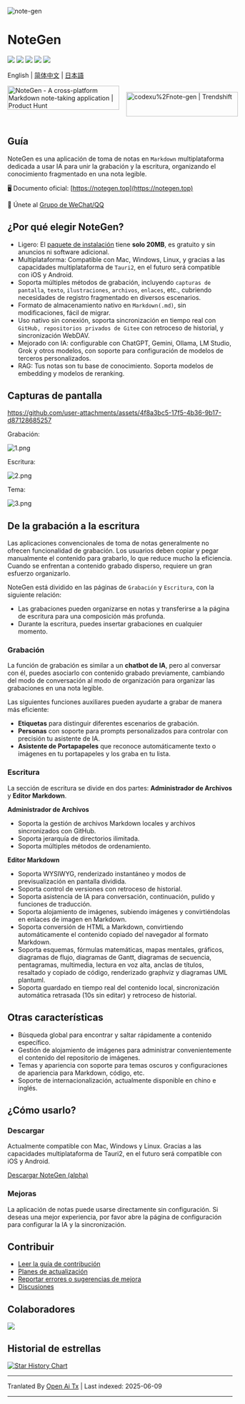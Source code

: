 ![note-gen](https://socialify.git.ci/codexu/note-gen/image?custom_description=Cross-Platform+%7C+LLM+%7C+Markdown+%7C++Recording++%26+Writing&description=1&font=Raleway&forks=1&issues=1&logo=https%3A%2F%2Fcamo.githubusercontent.com%2Fbe4a3a39f8724658ad5bc549d63f0454ad4ca98564c73b7b0778704ca5212509%2F68747470733a2f2f73322e6c6f6c692e6e65742f323032352f30352f32362f594d4e67784b5644724238345a74572e706e67&name=1&owner=1&pattern=Circuit+Board&stargazers=1&theme=Light)

# NoteGen

![](https://github.com/codexu/note-gen/actions/workflows/release.yml/badge.svg?branch=release)
![](https://img.shields.io/github/v/release/codexu/note-gen)
![](https://img.shields.io/badge/version-alpha-orange)
![](https://img.shields.io/github/downloads/codexu/note-gen/total)
![](https://img.shields.io/github/commit-activity/m/codexu/note-gen)

English | [简体中文](.github/README.zh.md) | [日本語](.github/README.ja.md)

<div style="display: flex; gap: 1rem;">
  <a href="https://www.producthunt.com/products/notegen-2?embed=true&utm_source=badge-featured&utm_medium=badge&utm_source=badge-notegen&#0045;2" target="_blank"><img src="https://api.producthunt.com/widgets/embed-image/v1/featured.svg?post_id=956348&theme=light&t=1749194675492" alt="NoteGen - A&#0032;cross&#0045;platform&#0032;Markdown&#0032;note&#0045;taking&#0032;application | Product Hunt" style="width: 250px; height: 54px;" width="250" height="54" /></a>

  <a href="https://trendshift.io/repositories/12784" target="_blank"><img src="https://trendshift.io/api/badge/repositories/12784" alt="codexu%2Fnote-gen | Trendshift" style="width: 250px; height: 55px;" width="250" height="55"/></a>
</div>

## Guía

NoteGen es una aplicación de toma de notas en `Markdown` multiplataforma dedicada a usar IA para unir la grabación y la escritura, organizando el conocimiento fragmentado en una nota legible.

🖥️ Documento oficial: [https://notegen.top](https://notegen.top)

💬 Únete al [Grupo de WeChat/QQ](https://github.com/codexu/note-gen/discussions/110)

## ¿Por qué elegir NoteGen?

- Ligero: El [paquete de instalación](https://github.com/codexu/note-gen/releases) tiene **solo 20MB**, es gratuito y sin anuncios ni software adicional.
- Multiplataforma: Compatible con Mac, Windows, Linux, y gracias a las capacidades multiplataforma de `Tauri2`, en el futuro será compatible con iOS y Android.
- Soporta múltiples métodos de grabación, incluyendo `capturas de pantalla`, `texto`, `ilustraciones`, `archivos`, `enlaces`, etc., cubriendo necesidades de registro fragmentado en diversos escenarios.
- Formato de almacenamiento nativo en `Markdown(.md)`, sin modificaciones, fácil de migrar.
- Uso nativo sin conexión, soporta sincronización en tiempo real con `GitHub, repositorios privados de Gitee` con retroceso de historial, y sincronización WebDAV.
- Mejorado con IA: configurable con ChatGPT, Gemini, Ollama, LM Studio, Grok y otros modelos, con soporte para configuración de modelos de terceros personalizados.
- RAG: Tus notas son tu base de conocimiento. Soporta modelos de embedding y modelos de reranking.

## Capturas de pantalla

https://github.com/user-attachments/assets/4f8a3bc5-17f5-4b36-9b17-d87128685257

Grabación:

![1.png](https://s2.loli.net/2025/05/19/Cs5viKfkqb2HJmd.png)

Escritura:

![2.png](https://s2.loli.net/2025/05/19/5vwQBPoLr6jzgUA.png)

Tema:

![3.png](https://s2.loli.net/2025/05/19/8yU72prmWdsCHeu.png)

## De la grabación a la escritura

Las aplicaciones convencionales de toma de notas generalmente no ofrecen funcionalidad de grabación. Los usuarios deben copiar y pegar manualmente el contenido para grabarlo, lo que reduce mucho la eficiencia. Cuando se enfrentan a contenido grabado disperso, requiere un gran esfuerzo organizarlo.

NoteGen está dividido en las páginas de `Grabación` y `Escritura`, con la siguiente relación:

- Las grabaciones pueden organizarse en notas y transferirse a la página de escritura para una composición más profunda.
- Durante la escritura, puedes insertar grabaciones en cualquier momento.

### Grabación

La función de grabación es similar a un **chatbot de IA**, pero al conversar con él, puedes asociarlo con contenido grabado previamente, cambiando del modo de conversación al modo de organización para organizar las grabaciones en una nota legible.

Las siguientes funciones auxiliares pueden ayudarte a grabar de manera más eficiente:

- **Etiquetas** para distinguir diferentes escenarios de grabación.
- **Personas** con soporte para prompts personalizados para controlar con precisión tu asistente de IA.
- **Asistente de Portapapeles** que reconoce automáticamente texto o imágenes en tu portapapeles y los graba en tu lista.

### Escritura

La sección de escritura se divide en dos partes: **Administrador de Archivos** y **Editor Markdown**.

**Administrador de Archivos**

- Soporta la gestión de archivos Markdown locales y archivos sincronizados con GitHub.
- Soporta jerarquía de directorios ilimitada.
- Soporta múltiples métodos de ordenamiento.

**Editor Markdown**

- Soporta WYSIWYG, renderizado instantáneo y modos de previsualización en pantalla dividida.
- Soporta control de versiones con retroceso de historial.
- Soporta asistencia de IA para conversación, continuación, pulido y funciones de traducción.
- Soporta alojamiento de imágenes, subiendo imágenes y convirtiéndolas en enlaces de imagen en Markdown.
- Soporta conversión de HTML a Markdown, convirtiendo automáticamente el contenido copiado del navegador al formato Markdown.
- Soporta esquemas, fórmulas matemáticas, mapas mentales, gráficos, diagramas de flujo, diagramas de Gantt, diagramas de secuencia, pentagramas, multimedia, lectura en voz alta, anclas de títulos, resaltado y copiado de código, renderizado graphviz y diagramas UML plantuml.
- Soporta guardado en tiempo real del contenido local, sincronización automática retrasada (10s sin editar) y retroceso de historial.

## Otras características

- Búsqueda global para encontrar y saltar rápidamente a contenido específico.
- Gestión de alojamiento de imágenes para administrar convenientemente el contenido del repositorio de imágenes.
- Temas y apariencia con soporte para temas oscuros y configuraciones de apariencia para Markdown, código, etc.
- Soporte de internacionalización, actualmente disponible en chino e inglés.

## ¿Cómo usarlo?

### Descargar

Actualmente compatible con Mac, Windows y Linux. Gracias a las capacidades multiplataforma de Tauri2, en el futuro será compatible con iOS y Android.

[Descargar NoteGen (alpha)](https://github.com/codexu/note-gen/releases)

### Mejoras

La aplicación de notas puede usarse directamente sin configuración. Si deseas una mejor experiencia, por favor abre la página de configuración para configurar la IA y la sincronización.

## Contribuir

- [Leer la guía de contribución](https://raw.githubusercontent.com/codexu/note-gen/dev/.github/CONTRIBUTING.md)
- [Planes de actualización](https://github.com/codexu/note-gen/issues/46)
- [Reportar errores o sugerencias de mejora](https://github.com/codexu/note-gen/issues)
- [Discusiones](https://github.com/codexu/note-gen/discussions)

## Colaboradores

<a href="https://github.com/codexu/note-gen/graphs/contributors">
  <img src="https://contrib.rocks/image?repo=codexu/note-gen" />
</a>

## Historial de estrellas

[![Star History Chart](https://api.star-history.com/svg?repos=codexu/note-gen&type=Date)](https://www.star-history.com/#codexu/note-gen&Date)


---

Tranlated By [Open Ai Tx](https://github.com/OpenAiTx/OpenAiTx) | Last indexed: 2025-06-09

---